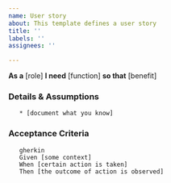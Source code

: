 ```yaml
---
name: User story
about: This template defines a user story
title: ''
labels: ''
assignees: ''

---
```


**As a** [role]
**I need** [function] 
**so that** [benefit]

### Details & Assumptions
       * [document what you know]

### Acceptance Criteria
       gherkin
       Given [some context]
       When [certain action is taken]
       Then [the outcome of action is observed]
